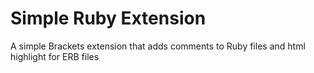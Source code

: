 Simple Ruby Extension
=====================

A simple Brackets extension that adds comments to Ruby files and html highlight for ERB files
